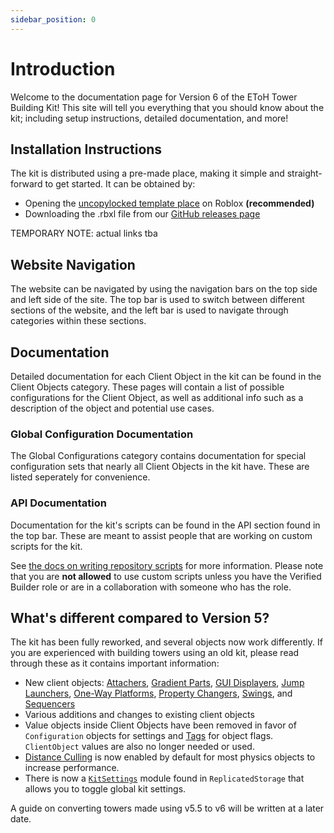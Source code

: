 ```yaml
---
sidebar_position: 0
---
```


# Introduction

Welcome to the documentation page for Version 6 of the EToH Tower Building Kit! This site will tell you everything that you should know about the kit; including setup instructions, detailed documentation, and more!

## Installation Instructions

The kit is distributed using a pre-made place, making it simple and straight-forward to get started. It can be obtained by:

* Opening the [uncopylocked template place](https://github.com/etohgame/kit) on Roblox **(recommended)**
* Downloading the .rbxl file from our [GitHub releases page](https://github.com/etohgame/kit)

TEMPORARY NOTE: actual links tba

## Website Navigation

The website can be navigated by using the navigation bars on the top side and left side of the site. The top bar is used to switch between different sections of the website, and the left bar is used to navigate through categories within these sections.

## Documentation

Detailed documentation for each Client Object in the kit can be found in the Client Objects category. These pages will contain a list of possible configurations for the Client Object, as well as additional info such as a description of the object and potential use cases.

### Global Configuration Documentation

The Global Configurations category contains documentation for special configuration sets that nearly all Client Objects in the kit have. These are listed seperately for convenience.

### API Documentation

Documentation for the kit's scripts can be found in the API section found in the top bar. These are meant to assist people that are working on custom scripts for the kit.

See [the docs on writing repository scripts](misc.md#writing--editing-repository-scripts) for more information. Please note that you are **not allowed** to use custom scripts unless you have the Verified Builder role or are in a collaboration with someone who has the role.

## What's different compared to Version 5?

The kit has been fully reworked, and several objects now work differently.
If you are experienced with building towers using an old kit, please read through these as it contains important information:

* New client objects:
[Attachers](client-objects/attachers.md),
[Gradient Parts](client-objects/gradient-parts.md),
[GUI Displayers](client-objects/gradient-parts.md), <!-- change link later -->
[Jump Launchers](client-objects/jump-launchers.md),
[One-Way Platforms](client-objects/one-way-platforms.md),
[Property Changers](client-objects/property-changers.md),
[Swings](client-objects/swings.md),
and [Sequencers](client-objects/sequencers.md)
* Various additions and changes to existing client objects
* Value objects inside Client Objects have been removed in favor of `Configuration` objects for settings and [Tags](misc.md#object-tags) for object flags. `ClientObject` values are also no longer needed or used.
* [Distance Culling](client-objects/distance-culling.md) is now enabled by default for most physics objects to increase performance.
* There is now a [`KitSettings`](misc.md#kit-settings) module found in `ReplicatedStorage` that allows you to toggle global kit settings.

A guide on converting towers made using v5.5 to v6 will be written at a later date.
